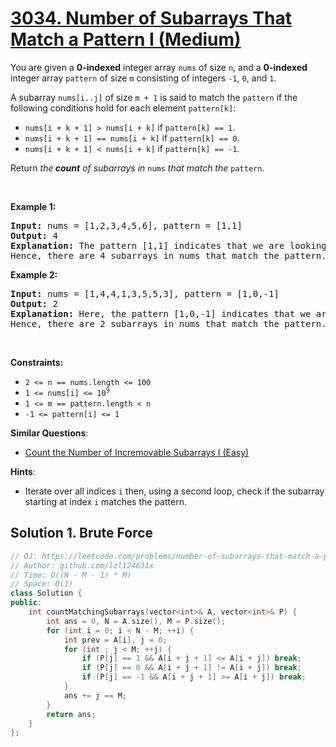 # [3034. Number of Subarrays That Match a Pattern I (Medium)](https://leetcode.com/problems/number-of-subarrays-that-match-a-pattern-i)

<p>You are given a <strong>0-indexed</strong> integer array <code>nums</code> of size <code>n</code>, and a <strong>0-indexed</strong> integer array <code>pattern</code> of size <code>m</code> consisting of integers <code>-1</code>, <code>0</code>, and <code>1</code>.</p>

<p>A <span data-keyword="subarray">subarray</span> <code>nums[i..j]</code> of size <code>m + 1</code> is said to match the <code>pattern</code> if the following conditions hold for each element <code>pattern[k]</code>:</p>

<ul>
	<li><code>nums[i + k + 1] &gt; nums[i + k]</code> if <code>pattern[k] == 1</code>.</li>
	<li><code>nums[i + k + 1] == nums[i + k]</code> if <code>pattern[k] == 0</code>.</li>
	<li><code>nums[i + k + 1] &lt; nums[i + k]</code> if <code>pattern[k] == -1</code>.</li>
</ul>

<p>Return <em>the<strong> count</strong> of subarrays in</em> <code>nums</code> <em>that match the</em> <code>pattern</code>.</p>

<p>&nbsp;</p>
<p><strong class="example">Example 1:</strong></p>

<pre>
<strong>Input:</strong> nums = [1,2,3,4,5,6], pattern = [1,1]
<strong>Output:</strong> 4
<strong>Explanation:</strong> The pattern [1,1] indicates that we are looking for strictly increasing subarrays of size 3. In the array nums, the subarrays [1,2,3], [2,3,4], [3,4,5], and [4,5,6] match this pattern.
Hence, there are 4 subarrays in nums that match the pattern.
</pre>

<p><strong class="example">Example 2:</strong></p>

<pre>
<strong>Input:</strong> nums = [1,4,4,1,3,5,5,3], pattern = [1,0,-1]
<strong>Output:</strong> 2
<strong>Explanation: </strong>Here, the pattern [1,0,-1] indicates that we are looking for a sequence where the first number is smaller than the second, the second is equal to the third, and the third is greater than the fourth. In the array nums, the subarrays [1,4,4,1], and [3,5,5,3] match this pattern.
Hence, there are 2 subarrays in nums that match the pattern.
</pre>

<p>&nbsp;</p>
<p><strong>Constraints:</strong></p>

<ul>
	<li><code>2 &lt;= n == nums.length &lt;= 100</code></li>
	<li><code>1 &lt;= nums[i] &lt;= 10<sup>9</sup></code></li>
	<li><code>1 &lt;= m == pattern.length &lt; n</code></li>
	<li><code>-1 &lt;= pattern[i] &lt;= 1</code></li>
</ul>


**Similar Questions**:
* [Count the Number of Incremovable Subarrays I (Easy)](https://leetcode.com/problems/count-the-number-of-incremovable-subarrays-i)

**Hints**:
* Iterate over all indices <code>i</code> then, using a second loop, check if the subarray starting at index <code>i</code> matches the pattern.

## Solution 1. Brute Force

```cpp
// OJ: https://leetcode.com/problems/number-of-subarrays-that-match-a-pattern-i
// Author: github.com/lzl124631x
// Time: O((N - M - 1) * M)
// Space: O(1)
class Solution {
public:
    int countMatchingSubarrays(vector<int>& A, vector<int>& P) {
        int ans = 0, N = A.size(), M = P.size();
        for (int i = 0; i < N - M; ++i) {
            int prev = A[i], j = 0;
            for (int ; j < M; ++j) {
                if (P[j] == 1 && A[i + j + 1] <= A[i + j]) break;
                if (P[j] == 0 && A[i + j + 1] != A[i + j]) break;
                if (P[j] == -1 && A[i + j + 1] >= A[i + j]) break;
            }
            ans += j == M;
        }
        return ans;
    }
};
```
